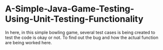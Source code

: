 # A-Simple-Java-Game-Testing-Using-Unit-Testing-Functionality
In here, in this simple bowling game, several test cases is being created to test the code is okay or not. To find out the bug and how the actual function are being worked here.
